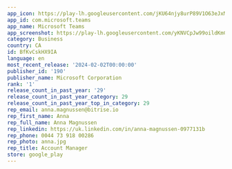 ```yaml
---
app_icon: https://play-lh.googleusercontent.com/jKU64njy8urP89V1O63eJxMtvWjDGETPlHVIhDv9WZAYzsSxRWyWZkUlBJZj_HbkHA
app_id: com.microsoft.teams
app_name: Microsoft Teams
app_screenshot: https://play-lh.googleusercontent.com/yKNVCpJw99oildKmC7fv4zsT_YuJubEdQYwogU0TTtILpwIsf9L_FSN0JsY-FsMdCm4
category: Business
country: CA
id: BfKvCskHX9IA
language: en
most_recent_release: '2024-02-02T00:00:00'
publisher_id: '190'
publisher_name: Microsoft Corporation
rank: '1'
release_count_in_past_year: '29'
release_count_in_past_year_category: 29
release_count_in_past_year_top_in_category: 29
rep_email: anna.magnussen@bitrise.io
rep_first_name: Anna
rep_full_name: Anna Magnussen
rep_linkedin: https://uk.linkedin.com/in/anna-magnussen-0977131b
rep_phone: 0044 73 918 00286
rep_photo: anna.jpg
rep_title: Account Manager
store: google_play
---
```

